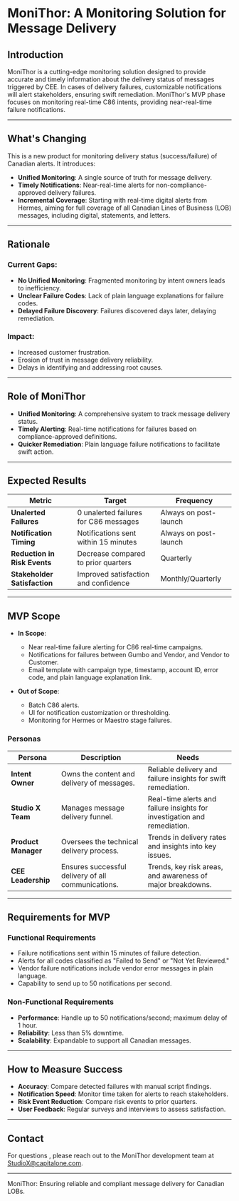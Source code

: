 # MoniThor: A Monitoring Solution for Message Delivery

## Introduction

MoniThor is a cutting-edge monitoring solution designed to provide accurate and timely information about the delivery status of messages triggered by CEE. In cases of delivery failures, customizable notifications will alert stakeholders, ensuring swift remediation. MoniThor's MVP phase focuses on monitoring real-time C86 intents, providing near-real-time failure notifications.

---

## What's Changing

This is a new product for monitoring delivery status (success/failure) of Canadian alerts. It introduces:

- **Unified Monitoring**: A single source of truth for message delivery.
- **Timely Notifications**: Near-real-time alerts for non-compliance-approved delivery failures.
- **Incremental Coverage**: Starting with real-time digital alerts from Hermes, aiming for full coverage of all Canadian Lines of Business (LOB) messages, including digital, statements, and letters.

---

## Rationale

### Current Gaps:

- **No Unified Monitoring**: Fragmented monitoring by intent owners leads to inefficiency.
- **Unclear Failure Codes**: Lack of plain language explanations for failure codes.
- **Delayed Failure Discovery**: Failures discovered days later, delaying remediation.

### Impact:

- Increased customer frustration.
- Erosion of trust in message delivery reliability.
- Delays in identifying and addressing root causes.

---

## Role of MoniThor

- **Unified Monitoring**: A comprehensive system to track message delivery status.
- **Timely Alerting**: Real-time notifications for failures based on compliance-approved definitions.
- **Quicker Remediation**: Plain language failure notifications to facilitate swift action.

---

## Expected Results

| **Metric**                   | **Target**                            | **Frequency**         |
| ---------------------------- | ------------------------------------- | --------------------- |
| **Unalerted Failures**       | 0 unalerted failures for C86 messages | Always on post-launch |
| **Notification Timing**      | Notifications sent within 15 minutes  | Always on post-launch |
| **Reduction in Risk Events** | Decrease compared to prior quarters   | Quarterly             |
| **Stakeholder Satisfaction** | Improved satisfaction and confidence  | Monthly/Quarterly     |

---

## MVP Scope

- **In Scope**:

  - Near real-time failure alerting for C86 real-time campaigns.
  - Notifications for failures between Gumbo and Vendor, and Vendor to Customer.
  - Email template with campaign type, timestamp, account ID, error code, and plain language explanation link.

- **Out of Scope**:

  - Batch C86 alerts.
  - UI for notification customization or thresholding.
  - Monitoring for Hermes or Maestro stage failures.

### Personas

| **Persona**         | **Description**                                    | **Needs**                                                                |
| ------------------- | -------------------------------------------------- | ------------------------------------------------------------------------ |
| **Intent Owner**    | Owns the content and delivery of messages.         | Reliable delivery and failure insights for swift remediation.            |
| **Studio X Team**   | Manages message delivery funnel.                   | Real-time alerts and failure insights for investigation and remediation. |
| **Product Manager** | Oversees the technical delivery process.           | Trends in delivery rates and insights into key issues.                   |
| **CEE Leadership**  | Ensures successful delivery of all communications. | Trends, key risk areas, and awareness of major breakdowns.               |

---

## Requirements for MVP

### Functional Requirements

- Failure notifications sent within 15 minutes of failure detection.
- Alerts for all codes classified as "Failed to Send" or "Not Yet Reviewed."
- Vendor failure notifications include vendor error messages in plain language.
- Capability to send up to 50 notifications per second.

### Non-Functional Requirements

- **Performance**: Handle up to 50 notifications/second; maximum delay of 1 hour.
- **Reliability**: Less than 5% downtime.
- **Scalability**: Expandable to support all Canadian messages.

---

## How to Measure Success

- **Accuracy**: Compare detected failures with manual script findings.
- **Notification Speed**: Monitor time taken for alerts to reach stakeholders.
- **Risk Event Reduction**: Compare risk events to prior quarters.
- **User Feedback**: Regular surveys and interviews to assess satisfaction.

---

## Contact

For questions , please reach out to the MoniThor development team at [StudioX@capitalone.com](mailto:StudioX@capitalone.com).

---

MoniThor: Ensuring reliable and compliant message delivery for Canadian LOBs.
